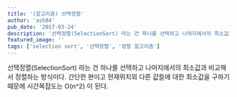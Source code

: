 ```yaml
---
title: '(알고리즘) 선택정렬'
author: 'ash84'
pub_date: '2017-03-24'
description: '선택정렬(SelectionSort) 라는 건 하나를 선택하고 나머지에서의 최소값과 비교해서 정렬하는 방식이다. 간단한 편이고 현재위치외 다른 값들에 대한 최소값을 구하기 때문에 시간복잡도는 O(n^2) 이 된다.'
featured_image: ''
tags: ['selection sort', '선택정렬', '정렬 알고리즘']
---
```



<span style="font-size: 11pt;"></span><span style="font-size: 11pt;"></span><span style="font-size: 11pt;">선택정렬(SelectionSort) 라는 건 하나를 선택하고 나머지에서의 최소값과 비교해서 정렬하는 방식이다. 간단한 편이고 현재위치외 다른 값들에 대한 </span><span style="font-size: 11pt;">최소값을 구하기 때문에 시간복잡도는 O(n^2) 이 된다. </span>

<span style="font-size: 11pt;"></span>

<script src="https://gist.github.com/AhnSeongHyun/5964093.js"></script>



